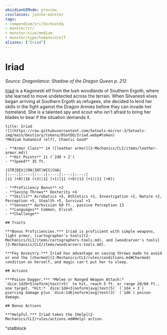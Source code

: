 ```yaml
---
obsidianUIMode: preview
cssclasses: json5e-monster
tags:
- compendium/src/5e/dsotdq
- monster/cr/
- monster/size/medium
- monster/type/humanoid/elf
aliases: ["Iriad"]
---
```

# Iriad
*Source: Dragonlance: Shadow of the Dragon Queen p. 212*  

[Iriad](2-Mechanics/CLI/bestiary/npc/iriad-dsotdq.md) is a Kagonesti elf from the lush woodlands of Southern Ergoth, where she learned to move undetected across the terrain. When Silvanesti elves began arriving at Southern Ergoth as refugees, she decided to lend her skills in the fight against the Dragon Armies before they can invade her homeland. She is a talented spy and scout who isn't afraid to bring her blades to bear if the situation demands it.

```ad-statblock
title: Iriad
![](https://raw.githubusercontent.com/5etools-mirror-3/5etools-img/main/bestiary/tokens/DSotDQ/Iriad.webp#token)
*Medium humanoid (elf), Chaotic Good*

- **Armor Class** 14 ([leather armor](2-Mechanics/CLI/items/leather-armor.md))
- **Hit Points** 11 (`2d8 + 2`)
- **Speed** 35 ft.

|STR|DEX|CON|INT|WIS|CHA|
|:---:|:---:|:---:|:---:|:---:|:---:|
|11 (+0)|16 (+3)|12 (+1)|11 (+0)|13 (+1)|11 (+0)|

- **Proficiency Bonus** +2
- **Saving Throws** Dexterity +4
- **Skills** Acrobatics +5, Athletics +2, Investigation +2, Nature +2, Perception +5, Stealth +5, Survival +3
- **Senses** darkvision 60 ft., passive Perception 13
- **Languages** Common, Elvish
- **Challenge** 

## Traits

***Bonus Proficiencies.*** Iriad is proficient with simple weapons, light armor, [cartographer's tools](2-Mechanics/CLI/items/cartographers-tools.md), and [woodcarver's tools](2-Mechanics/CLI/items/woodcarvers-tools.md).

***Fey Ancestry.*** Iriad has advantage on saving throws made to avoid or end the [charmed](2-Mechanics/CLI/rules/conditions.md#Charmed) condition on herself, and magic can't put her to sleep.

## Actions

***Poison Dagger.*** *Melee or Ranged Weapon Attack:* `dice:1d20+5|noform|text(+5)` to hit, reach 5 ft. or range 20/60 ft., one target. *Hit:* `dice:1d4+3|noform|avg|text(5)` (`1d4 + 3`) piercing damage plus `dice:1d6|noform|avg|text(3)` (`1d6`) poison damage.

## Bonus Actions

***Helpful.*** Iriad takes the [Help](2-Mechanics/CLI/rules/actions.md#Help) action.
```
^statblock